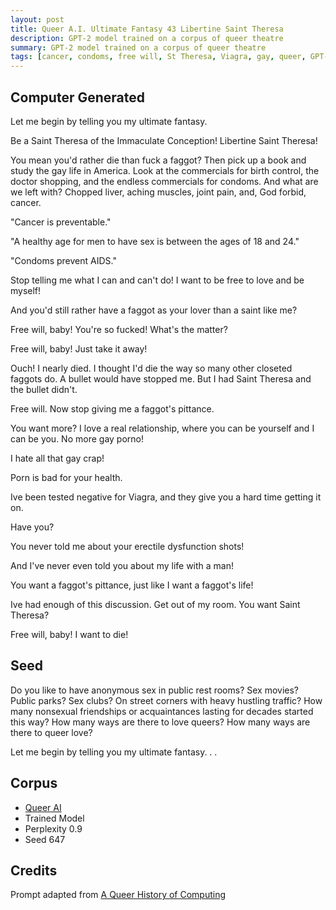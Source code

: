 ```yaml
---
layout: post
title: Queer A.I. Ultimate Fantasy 43 Libertine Saint Theresa
description: GPT-2 model trained on a corpus of queer theatre
summary: GPT-2 model trained on a corpus of queer theatre
tags: [cancer, condoms, free will, St Theresa, Viagra, gay, queer, GPT-2, RunwayML]
---
```


## Computer Generated

Let me begin by telling you my ultimate fantasy.

Be a Saint Theresa of the Immaculate Conception! Libertine Saint Theresa!

You mean you'd rather die than fuck a faggot? Then pick up a book and study the gay life in America. Look at the commercials for birth control, the doctor shopping, and the endless commercials for condoms. And what are we left with? Chopped liver, aching muscles, joint pain, and, God forbid, cancer.

"Cancer is preventable."

"A healthy age for men to have sex is between the ages of 18 and 24."

"Condoms prevent AIDS."

Stop telling me what I can and can't do! I want to be free to love and be myself!

And you'd still rather have a faggot as your lover than a saint like me?

Free will, baby! You're so fucked! What's the matter?

Free will, baby! Just take it away!

Ouch! I nearly died. I thought I'd die the way so many other closeted faggots do. A bullet would have stopped me. But I had Saint Theresa and the bullet didn't.

Free will. Now stop giving me a faggot's pittance.

You want more? I love a real relationship, where you can be yourself and I can be you. No more gay porno!

I hate all that gay crap!

Porn is bad for your health.

Ive been tested negative for Viagra, and they give you a hard time getting it on.

Have you?

You never told me about your erectile dysfunction shots!

And I've never even told you about my life with a man!

You want a faggot's pittance, just like I want a faggot's life!

Ive had enough of this discussion. Get out of my room. You want Saint Theresa?

Free will, baby! I want to die!


## Seed

Do you like to have anonymous sex in public rest rooms? Sex movies? Public parks? Sex clubs? On street corners with heavy hustling traffic? How many nonsexual friendships or acquaintances lasting for decades started this way? How many ways are there to love queers? How many ways are there to queer love?

Let me begin by telling you my ultimate fantasy. . .

## Corpus

- [Queer AI](/queerai)
- Trained Model
- Perplexity 0.9
- Seed 647

## Credits

Prompt adapted from [A Queer History of Computing](https://rhizome.org/editorial/2013/feb/19/queer-computing-1/)
